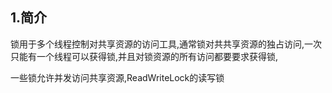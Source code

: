 ## 1.简介

锁用于多个线程控制对共享资源的访问工具,通常锁对共共享资源的独占访问,一次只能有一个线程可以获得锁,并且对锁资源的所有访问都要要求获得锁,

一些锁允许并发访问共享资源,ReadWriteLock的读写锁

